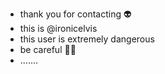 - thank you for contacting 👽
- this is @ironicelvis
- this user is extremely dangerous
- be careful 🖖💯
- .......
<!---
ironicelvis/ironicelvis is a ✨ special ✨ repository because its `README.md` (this file) appears on your GitHub profile.
You can click the Preview link to take a look at your changes.
--->
